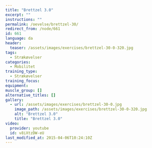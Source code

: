 ```yaml
---
title: "Brettzel 3.0"
excerpt: ""
instructions: ""
permalink: /oevelse/brettzel-30/
redirect_from: /node/661
id: 661
language: da
header:
  teaser: /assets/images/exercises/brettzel-30-0-320.jpg
tags:
  - Strækøvelser
categories:
  - Mobilitet
training_type:
  - Strækøvelser
training_focus:
equipment:
muscle_group: []
alternative_titles: []
gallery:
  - url: /assets/images/exercises/brettzel-30-0.jpg
    image_path: /assets/images/exercises/brettzel-30-0-320.jpg
    alt: "Brettzel 3.0"
    title: "Brettzel 3.0"
video:
  provider: youtube
  id: v8iXtzDW-eU
last_modified_at: 2015-04-06T10:24:10Z
---
```


